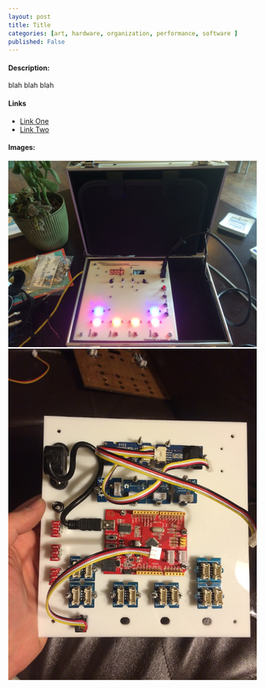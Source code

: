```yaml
---
layout: post
title: Title
categories: [art, hardware, organization, performance, software ]
published: False
---
```


#### Description:
blah blah blah

#### Links
<ul>
	<li><a href="http://www.one.com">Link One</a></li>
	<li><a href="http://two.org">Link Two</a></li>
</ul>

#### Images:
<img class="gallery" src="/public/2014-05-30-philometer1.jpg"/>
<img class="gallery" src="/public/2014-05-30-philometer2.jpg"/>
